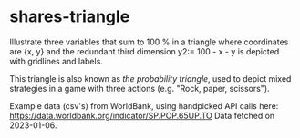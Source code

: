 # shares-triangle
Illustrate three variables that sum to 100 % in a triangle where coordinates are {x, y} and the redundant third dimension y2:= 100 - x - y is depicted with gridlines and labels.

This triangle is also known as *the probability triangle*, used to depict mixed strategies in a game with three actions (e.g. "Rock, paper, scissors").

Example data (csv's) from WorldBank, using handpicked API calls here: 
https://data.worldbank.org/indicator/SP.POP.65UP.TO 
Data fetched on 2023-01-06.
